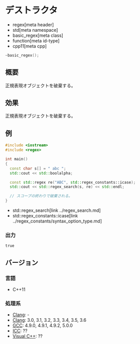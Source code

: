 # デストラクタ
* regex[meta header]
* std[meta namespace]
* basic_regex[meta class]
* function[meta id-type]
* cpp11[meta cpp]

```cpp
~basic_regex();
```


## 概要
正規表現オブジェクトを破棄する。


## 効果
正規表現オブジェクトを破棄する。


## 例
```cpp example
#include <iostream>
#include <regex>

int main()
{
  const char s[] = " abc ";
  std::cout << std::boolalpha;

  const std::regex re("ABC", std::regex_constants::icase);
  std::cout << std::regex_search(s, re) << std::endl;

  // スコープの終わりで破棄される。
}
```
* std::regex_search[link ../regex_search.md]
* std::regex_constants::icase[link ../regex_constants/syntax_option_type.md]

### 出力
```
true
```


## バージョン
### 言語
- C++11

### 処理系
- [Clang](/implementation.md#clang): -
- [Clang](/implementation.md#clang): 3.0, 3.1, 3.2, 3.3, 3.4, 3.5, 3.6
- [GCC](/implementation.md#gcc): 4.9.0, 4.9.1, 4.9.2, 5.0.0
- [ICC](/implementation.md#icc): ??
- [Visual C++](/implementation.md#visual_cpp): ??
